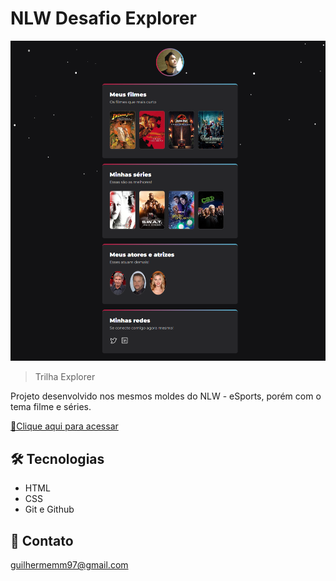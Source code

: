 # NLW Desafio Explorer

![preview](./.github/preview.png)

> Trilha Explorer

Projeto desenvolvido nos mesmos moldes do NLW - eSports, porém com o tema filme e séries.

[ 🔗Clique aqui para acessar](https://biogmmorais.github.io/NLW-Desafio/)


## 🛠 Tecnologias

- HTML
- CSS
- Git e Github

## 📨 Contato

guilhermemm97@gmail.com